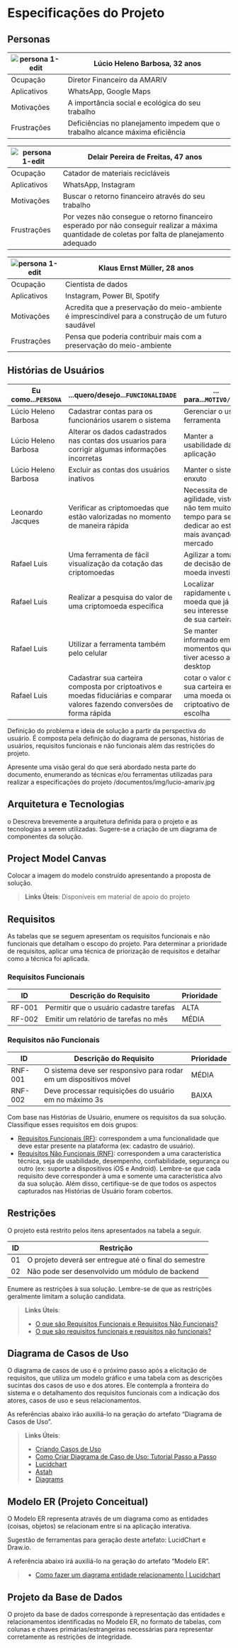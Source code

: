 # Especificações do Projeto

## Personas

| ![persona 1-edit](/documentos/img/lucio-amariv.jpg) | Lúcio Heleno Barbosa, 32 anos                                                                                      |
| ------------------------------------------------------------------------------------------------------------------------ | ---------------------------------------------------------------------------------------------------------------------- |
| Ocupação                                                                                                                 | Diretor Financeiro da AMARIV                                                                                           |
| Aplicativos                                                                                                   | WhatsApp, Google Maps                                                                   |
| Motivações                                                                                                               | A importância social e ecológica do seu trabalho               |
| Frustrações                                                                                                             | Deficiências no planejamento impedem que o trabalho alcance máxima eficiência |

| ![persona 1-edit](/documentos/img/delair.jpg) | Delair Pereira de Freitas, 47 anos                                                                                      |
| ------------------------------------------------------------------------------------------------------------------------ | ---------------------------------------------------------------------------------------------------------------------- |
| Ocupação                                                                                                                 | Catador de materiais recicláveis                                                                                           |
| Aplicativos                                                                                                   | WhatsApp, Instagram                                                                   |
| Motivações                                                                                                               | Buscar o retorno financeiro através do seu trabalho                                                                                                                                                   |
| Frustrações                                                                                                             | Por vezes não consegue o retorno financeiro esperado por não conseguir realizar a máxima quantidade de coletas por falta de planejamento adequado                                                   |

| ![persona 1-edit](/documentos/img/klaus.jpg) | Klaus Ernst Müller, 28 anos                                                                                      |
| ------------------------------------------------------------------------------------------------------------------------ | ---------------------------------------------------------------------------------------------------------------------- |
| Ocupação                                                                                                                 | Cientista de dados                                                                                           |
| Aplicativos                                                                                                   | Instagram, Power BI, Spotify                                                                   |
| Motivações                                                                                                               | Acredita que a preservação do meio-ambiente é imprescindível para a construção de um futuro saudável                                                                                                                                                   |
| Frustrações                                                                                                             | Pensa que poderia contribuir mais com a preservação do meio-ambiente                                                   |


## Histórias de Usuários

| Eu como...`PERSONA`      | ...quero/desejo...`FUNCIONALIDADE`                                                                                              | ... para...`MOTIVO/VALOR`                                                                                |
| ------------------------ | ------------------------------------------------------------------------------------------------------------------------------- | -------------------------------------------------------------------------------------------------------- |
| Lúcio Heleno Barbosa | Cadastrar contas para os funcionários usarem o sistema  | Gerenciar o uso da ferramenta                         |
| Lúcio Heleno Barbosa | Alterar os dados cadastrados nas contas dos usuarios para corrigir algumas informações incorretas                 | Manter a usabilidade da aplicação                                       |
| Lúcio Heleno Barbosa | Excluir as contas dos usuários inativos                 | Manter o sistema enxuto                                       |
| Leonardo Jacques         | Verificar as criptomoedas que estão valorizadas no momento de maneira rápida                                                    | Necessita de agilidade, visto que não tem muito tempo para se dedicar ao estudo mais avançado do mercado |
| Rafael Luis              | Uma ferramenta de fácil visualização da cotação das criptomoedas                                                                | Agilizar a tomada de decisão de qual moeda investir                                                      |
| Rafael Luis              | Realizar a pesquisa do valor de uma criptomoeda específica                                                                      | Localizar rapidamente uma moeda que já é de seu interesse ou de sua carteira                             |
| Rafael Luis              | Utilizar a ferramenta também pelo celular                                                                                       | Se manter informado em momentos que não tiver acesso ao desktop                                          |
| Rafael Luis              | Cadastrar sua carteira composta por criptoativos e moedas fiduciárias e comparar valores fazendo conversões de forma rápida     | cotar o valor de sua carteira em uma moeda ou criptoativo de sua escolha                                 |

Definição do problema e ideia de solução a partir da perspectiva do usuário. É composta pela definição do  diagrama de personas, histórias de usuários, requisitos funcionais e não funcionais além das restrições do projeto.

Apresente uma visão geral do que será abordado nesta parte do documento, enumerando as técnicas e/ou ferramentas utilizadas para realizar a especificações do projeto
/documentos/img/lucio-amariv.jpg
## Arquitetura e Tecnologias

o	Descreva brevemente a arquitetura definida para o projeto e as tecnologias a serem utilizadas. Sugere-se a criação de um diagrama de componentes da solução.

## Project Model Canvas

Colocar a imagem do modelo construído apresentando a proposta de solução.

> **Links Úteis**:
> Disponíveis em material de apoio do projeto

## Requisitos

As tabelas que se seguem apresentam os requisitos funcionais e não funcionais que detalham o escopo do projeto. Para determinar a prioridade de requisitos, aplicar uma técnica de priorização de requisitos e detalhar como a técnica foi aplicada.

### Requisitos Funcionais

|ID    | Descrição do Requisito  | Prioridade |
|------|-----------------------------------------|----|
|RF-001| Permitir que o usuário cadastre tarefas | ALTA | 
|RF-002| Emitir um relatório de tarefas no mês   | MÉDIA |

### Requisitos não Funcionais

|ID     | Descrição do Requisito  |Prioridade |
|-------|-------------------------|----|
|RNF-001| O sistema deve ser responsivo para rodar em um dispositivos móvel | MÉDIA | 
|RNF-002| Deve processar requisições do usuário em no máximo 3s |  BAIXA | 

Com base nas Histórias de Usuário, enumere os requisitos da sua solução. Classifique esses requisitos em dois grupos:

- [Requisitos Funcionais
 (RF)](https://pt.wikipedia.org/wiki/Requisito_funcional):
 correspondem a uma funcionalidade que deve estar presente na
  plataforma (ex: cadastro de usuário).
- [Requisitos Não Funcionais
  (RNF)](https://pt.wikipedia.org/wiki/Requisito_n%C3%A3o_funcional):
  correspondem a uma característica técnica, seja de usabilidade,
  desempenho, confiabilidade, segurança ou outro (ex: suporte a
  dispositivos iOS e Android).
Lembre-se que cada requisito deve corresponder à uma e somente uma
característica alvo da sua solução. Além disso, certifique-se de que
todos os aspectos capturados nas Histórias de Usuário foram cobertos.

## Restrições

O projeto está restrito pelos itens apresentados na tabela a seguir.

|ID| Restrição                                             |
|--|-------------------------------------------------------|
|01| O projeto deverá ser entregue até o final do semestre |
|02| Não pode ser desenvolvido um módulo de backend        |

Enumere as restrições à sua solução. Lembre-se de que as restrições geralmente limitam a solução candidata.

> **Links Úteis**:
> - [O que são Requisitos Funcionais e Requisitos Não Funcionais?](https://codificar.com.br/requisitos-funcionais-nao-funcionais/)
> - [O que são requisitos funcionais e requisitos não funcionais?](https://analisederequisitos.com.br/requisitos-funcionais-e-requisitos-nao-funcionais-o-que-sao/)

## Diagrama de Casos de Uso

O diagrama de casos de uso é o próximo passo após a elicitação de requisitos, que utiliza um modelo gráfico e uma tabela com as descrições sucintas dos casos de uso e dos atores. Ele contempla a fronteira do sistema e o detalhamento dos requisitos funcionais com a indicação dos atores, casos de uso e seus relacionamentos. 

As referências abaixo irão auxiliá-lo na geração do artefato “Diagrama de Casos de Uso”.

> **Links Úteis**:
> - [Criando Casos de Uso](https://www.ibm.com/docs/pt-br/elm/6.0?topic=requirements-creating-use-cases)
> - [Como Criar Diagrama de Caso de Uso: Tutorial Passo a Passo](https://gitmind.com/pt/fazer-diagrama-de-caso-uso.html/)
> - [Lucidchart](https://www.lucidchart.com/)
> - [Astah](https://astah.net/)
> - [Diagrams](https://app.diagrams.net/)

## Modelo ER (Projeto Conceitual)

O Modelo ER representa através de um diagrama como as entidades (coisas, objetos) se relacionam entre si na aplicação interativa.

Sugestão de ferramentas para geração deste artefato: LucidChart e Draw.io.

A referência abaixo irá auxiliá-lo na geração do artefato “Modelo ER”.

> - [Como fazer um diagrama entidade relacionamento | Lucidchart](https://www.lucidchart.com/pages/pt/como-fazer-um-diagrama-entidade-relacionamento)

## Projeto da Base de Dados

O projeto da base de dados corresponde à representação das entidades e relacionamentos identificadas no Modelo ER, no formato de tabelas, com colunas e chaves primárias/estrangeiras necessárias para representar corretamente as restrições de integridade.

